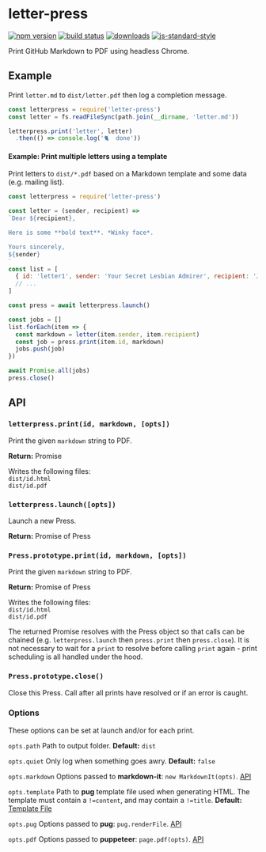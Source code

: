# letter-press

[![npm version](https://img.shields.io/npm/v/letter-press.svg?style=flat-square)](https://npmjs.org/package/letter-press) [![build status](https://img.shields.io/travis/srilq/letter-press/latest.svg?style=flat-square)](https://travis-ci.org/srilq/letter-press)
[![downloads](https://img.shields.io/npm/dm/letter-press.svg?style=flat-square)](https://npmjs.org/package/letter-press) [![js-standard-style](https://img.shields.io/badge/code%20style-standard-brightgreen.svg?style=flat-square)](https://github.com/feross/standard)

Print GitHub Markdown to PDF using headless Chrome.

## Example

Print `letter.md` to `dist/letter.pdf` then log a completion message.

```js
const letterpress = require('letter-press')
const letter = fs.readFileSync(path.join(__dirname, 'letter.md'))

letterpress.print('letter', letter)
  .then(() => console.log('🐈  done'))
```

#### Example: Print multiple letters using a template

Print letters to `dist/*.pdf` based on a Markdown template and some data (e.g. mailing list).

```js
const letterpress = require('letter-press')

const letter = (sender, recipient) =>
`Dear ${recipient},

Here is some **bold text**. *Winky face*.

Yours sincerely,
${sender}
`
const list = [
  { id: 'letter1', sender: 'Your Secret Lesbian Admirer', recipient: 'John' }
  // ...
]

const press = await letterpress.launch()

const jobs = []
list.forEach(item => {
  const markdown = letter(item.sender, item.recipient)
  const job = press.print(item.id, markdown)
  jobs.push(job)
})

await Promise.all(jobs)
press.close()
```

## API

### `letterpress.print(id, markdown, [opts])`
Print the given `markdown` string to PDF.

**Return:** Promise

Writes the following files:<br>
`dist/id.html`<br>
`dist/id.pdf`

### `letterpress.launch([opts])`
Launch a new Press.

**Return:** Promise of Press

### `Press.prototype.print(id, markdown, [opts])`
Print the given `markdown` string to PDF.

**Return:** Promise of Press

Writes the following files:<br>
`dist/id.html`<br>
`dist/id.pdf`

The returned Promise resolves with the Press object so that calls can be chained (e.g. `letterpress.launch` then `press.print` then `press.close`). It is not necessary to wait for a `print` to resolve before calling `print` again - print scheduling is all handled under the hood.

### `Press.prototype.close()`
Close this Press. Call after all prints have resolved or if an error is caught.

### Options
These options can be set at launch and/or for each print.

`opts.path` Path to output folder. **Default:** `dist`

`opts.quiet` Only log when something goes awry. **Default:** `false`

`opts.markdown` Options passed to **markdown-it**: `new MarkdownIt(opts)`. [API](https://markdown-it.github.io/markdown-it/#MarkdownIt.new)

`opts.template` Path to **pug** template file used when generating HTML. The template must contain a `!=content`, and may contain a `!=title`. **Default:** [Template File](https://github.com/srilq/letter-press/blob/latest/ghmd.pug)

`opts.pug` Options passed to **pug**: `pug.renderFile`. [API](https://pugjs.org/api/reference.html#options)

`opts.pdf` Options passed to **puppeteer**: `page.pdf(opts)`. [API](https://github.com/GoogleChrome/puppeteer/blob/master/docs/api.md#pagepdfoptions)
